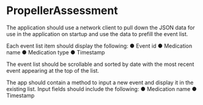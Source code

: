 # PropellerAssessment

The application should use a network client to pull down the JSON data for use in the
application on startup and use the data to prefill the event list.

Each event list item should display the following:
● Event id
● Medication name
● Medication type
● Timestamp

The event list should be scrollable and sorted by date with the most recent event appearing at
the top of the list.

The app should contain a method to input a new event and display it in the existing list.
Input fields should include the following:
● Medication name
● Timestamp
